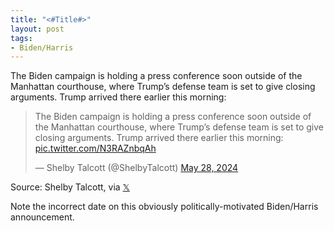 ```yaml
---
title: "<#Title#>"
layout: post
tags:
- Biden/Harris
---
```


The Biden campaign is holding a press conference soon outside of the Manhattan courthouse, where Trump’s defense team is set to give closing arguments. Trump arrived there earlier this morning:

<blockquote class="twitter-tweet"><p lang="en" dir="ltr">The Biden campaign is holding a press conference soon outside of the Manhattan courthouse, where Trump’s defense team is set to give closing arguments. Trump arrived there earlier this morning: <a href="https://t.co/N3RAZnbqAh">pic.twitter.com/N3RAZnbqAh</a></p>&mdash; Shelby Talcott (@ShelbyTalcott) <a href="https://twitter.com/ShelbyTalcott/status/1795451637948891196?ref_src=twsrc%5Etfw">May 28, 2024</a></blockquote> <script async src="https://platform.twitter.com/widgets.js" charset="utf-8"></script>

Source: Shelby Talcott, via [𝕏](https://x.com)

Note the incorrect date on this obviously politically-motivated Biden/Harris announcement.
